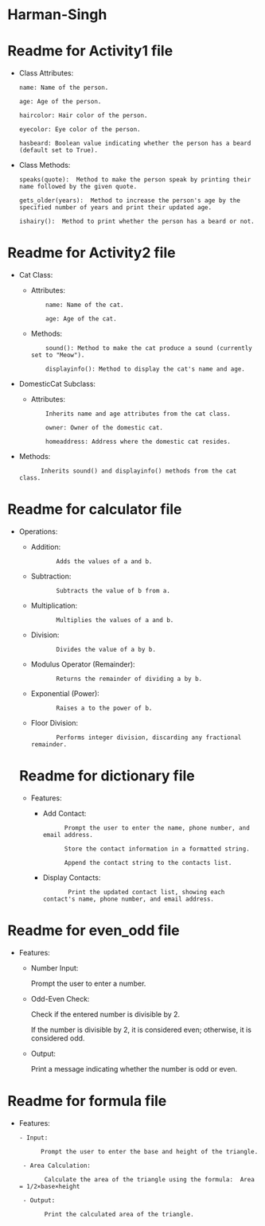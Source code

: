 # Harman-Singh

# Readme for Activity1 file 

* Class Attributes:

      name: Name of the person.
      
      age: Age of the person.
      
      haircolor: Hair color of the person.
      
      eyecolor: Eye color of the person.
      
      hasbeard: Boolean value indicating whether the person has a beard (default set to True).

* Class Methods:

      speaks(quote):  Method to make the person speak by printing their name followed by the given quote.
      
      gets_older(years):  Method to increase the person's age by the specified number of years and print their updated age.
      
      ishairy():  Method to print whether the person has a beard or not.

# Readme for Activity2 file

* Cat Class:
  - Attributes:
    
            name: Name of the cat.
    
            age: Age of the cat.
  - Methods:
    
            sound(): Method to make the cat produce a sound (currently set to "Meow").
    
            displayinfo(): Method to display the cat's name and age.

* DomesticCat Subclass:
  
  - Attributes:
    
            Inherits name and age attributes from the cat class.
    
            owner: Owner of the domestic cat.
    
            homeaddress: Address where the domestic cat resides.
    
* Methods:
  
            Inherits sound() and displayinfo() methods from the cat class.

# Readme for calculator file

* Operations:

     - Addition:
       
                  Adds the values of a and b.
       
     - Subtraction:
       
                  Subtracts the value of b from a.
       
     - Multiplication:
       
                  Multiplies the values of a and b.
       
     - Division:
       
                  Divides the value of a by b.
       
     - Modulus Operator (Remainder):
       
                  Returns the remainder of dividing a by b.
       
     - Exponential (Power):
       
                  Raises a to the power of b.
       
     - Floor Division:
       
                  Performs integer division, discarding any fractional remainder.


  # Readme for dictionary file

  * Features:
  
      - Add Contact:
  
                  Prompt the user to enter the name, phone number, and email address.
  
                  Store the contact information in a formatted string.
  
                  Append the contact string to the contacts list.
  
     - Display Contacts:
       
                  Print the updated contact list, showing each contact's name, phone number, and email address.


# Readme for even_odd file 

  * Features:
     
     - Number Input:
            
       Prompt the user to enter a number.
                        
     - Odd-Even Check:
            
       Check if the entered number is divisible by 2.
                        
       If the number is divisible by 2, it is considered even; otherwise, it is considered odd.
                        
     -  Output:
            
           Print a message indicating whether the number is odd or even.

# Readme for formula file 

* Features:
      
      - Input:
      
            Prompt the user to enter the base and height of the triangle.
      
       - Area Calculation:
      
             Calculate the area of the triangle using the formula:  Area = 1/2×base×height
      
       - Output:
      
             Print the calculated area of the triangle.
